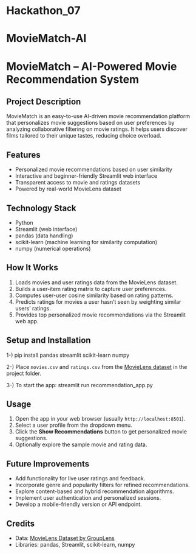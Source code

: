 # Hackathon_07
# MovieMatch-AI
# MovieMatch – AI-Powered Movie Recommendation System

## Project Description

MovieMatch is an easy-to-use AI-driven movie recommendation platform that personalizes movie suggestions based on user preferences by analyzing collaborative filtering on movie ratings. It helps users discover films tailored to their unique tastes, reducing choice overload.

## Features

- Personalized movie recommendations based on user similarity
- Interactive and beginner-friendly Streamlit web interface
- Transparent access to movie and ratings datasets
- Powered by real-world MovieLens dataset

## Technology Stack

- Python
- Streamlit (web interface)
- pandas (data handling)
- scikit-learn (machine learning for similarity computation)
- numpy (numerical operations)

## How It Works

1. Loads movies and user ratings data from the MovieLens dataset.
2. Builds a user-item rating matrix to capture user preferences.
3. Computes user-user cosine similarity based on rating patterns.
4. Predicts ratings for movies a user hasn’t seen by weighting similar users’ ratings.
5. Provides top personalized movie recommendations via the Streamlit web app.

## Setup and Installation
1-) pip install pandas streamlit scikit-learn numpy

2-) Place `movies.csv` and `ratings.csv` from the [MovieLens dataset](https://grouplens.org/datasets/movielens/latest/) in the project folder.

3-) To start the app:
streamlit run recommendation_app.py

## Usage

1. Open the app in your web browser (usually `http://localhost:8501`).
2. Select a user profile from the dropdown menu.
3. Click the **Show Recommendations** button to get personalized movie suggestions.
4. Optionally explore the sample movie and rating data.

## Future Improvements

- Add functionality for live user ratings and feedback.
- Incorporate genre and popularity filters for refined recommendations.
- Explore content-based and hybrid recommendation algorithms.
- Implement user authentication and personalized sessions.
- Develop a mobile-friendly version or API endpoint.

## Credits

- Data: [MovieLens Dataset by GroupLens](https://grouplens.org/datasets/movielens/latest/)
- Libraries: pandas, Streamlit, scikit-learn, numpy



